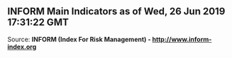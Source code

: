 ## INFORM Main Indicators as of Wed, 26 Jun 2019 17:31:22 GMT

Source: **INFORM (Index For Risk Management) - http://www.inform-index.org**